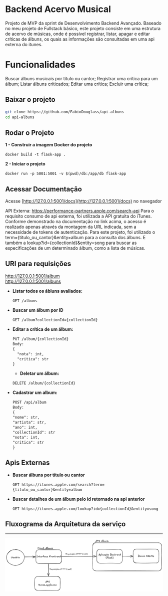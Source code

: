 # Backend Acervo Musical

Projeto de MVP da sprint de Desenvolvimento Backend Avançado.
Baseado no meu projeto de Fullstack básico, este projeto consiste em uma estrutura de acervo de músicas, onde é possível registrar, listar, apagar e editar críticas de álbuns, os quais as informações são consultadas em uma api externa do itunes.

# Funcionalidades

Buscar álbuns musicais por título ou cantor;
Registrar uma crítica para um álbum;
Listar álbuns criticados;
Editar uma crítica;
Excluir uma crítica;

## Baixar o projeto

```bash
git clone https://github.com/FabioDouglass/api-albuns
cd api-albuns
```

## Rodar o Projeto

**1 - Construir a imagem Docker do projeto**

```
docker build -t flask-app .

```

**2 - Iniciar o projeto**

```
docker run -p 5001:5001 -v $(pwd)/db:/app/db flask-app

```

## Acessar Documentação

Acesse [http://127.0.0.1:5001/docs](http://127.0.0.1:5001/docs) no navegador

API Externa: https://performance-partners.apple.com/search-api
Para o requisito consumo de api externa, foi utilizada a API gratuita do iTunes. Conforme demonstrado na documentação no link acima, o acesso é realizado apenas através da montagem da URL indicada, sem a necessidade de tokens de autenticação.
Para este projeto, foi utilizado o term={titulo_ou_cantor}&entity=album para a consulta dos álbuns.
E também a lookup?id={collectionId}&entity=song para buscar as especificações de um determinado álbum, como a lista de músicas.

## URl para requisições

http://127.0.0.1:5001/album  
http://127.0.0.1:5001/albuns

- **Listar todos os ábluns avaliados:**

  ```http
  GET /albuns
  ```

- **Buscar um álbum por ID**

  ```http
  GET /album?collectionId={collectionId}

  ```

- **Editar a crítica de um álbum:**

  ```http
  PUT /album/{collectionId}
  Body:
  {
    "nota": int,
    "critica": str
  }
  ```

  - **Deletar um álbum:**

  ```http
  DELETE /album/{collectionId}
  ```

- **Cadastrar um album:**

  ```http
  POST /api/album
  Body:
  {
  "nome": str,
  "artista": str,
  "ano": int,
  "collectionId": str
  "nota": int,
  "critica": str
  }
  ```

## Apis Externas

- **Buscar álbuns por título ou cantor**

  ```http
  GET https://itunes.apple.com/search?term={titulo_ou_cantor}&entity=album

  ```

- **Buscar detalhes de um álbum pelo id retornado na api anterior**

  ```http
  GET https://itunes.apple.com/lookup?id={collectionId}&entity=song

  ```

## Fluxograma da Arquitetura da serviço

---

![alt text](Fluxograma.png)
